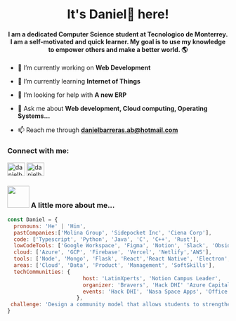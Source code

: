 <h1 align="center">It's Daniel🗿 here!</h1>
<h4 align="center">I am a dedicated Computer Science student at Tecnologico de Monterrey. I am a self-motivated and quick learner. My goal is to use my knowledge to empower others and make a better world. 🌎</h4>

- 🔭 I’m currently working on **Web Development**

- 🌱 I’m currently learning **Internet of Things**

- 🤝 I’m looking for help with **A new ERP**

- 💬 Ask me about **Web development, Cloud computing, Operating Systems...**

- 📫 Reach me through **danielbarreras.ab@hotmail.com**

<h3 align="left">Connect with me:</h3>
<p align="left">
<a href="https://linkedin.com/in/danielbrmz" target="blank"><img align="center" src="https://raw.githubusercontent.com/rahuldkjain/github-profile-readme-generator/master/src/images/icons/Social/linked-in-alt.svg" alt="danielbrmz" height="30" width="40" /></a>
<a href="https://www.leetcode.com/danielbrmz" target="blank"><img align="center" src="https://raw.githubusercontent.com/rahuldkjain/github-profile-readme-generator/master/src/images/icons/Social/leet-code.svg" alt="danielbrmz" height="30" width="40" /></a>
</p>

### <img src="https://i.pinimg.com/originals/27/b2/16/27b216fa373d75906c2b8b51661d8b13.gif" width="50"> A little more about me...  

```javascript
const Daniel = {
  pronouns: 'He' | 'Him',
  pastCompanies:['Molina Group', 'Sidepocket Inc', 'Ciena Corp'],
  code: ['Typescript', 'Python', 'Java', 'C', 'C++', 'Rust'],
  lowCodeTools: ['Google Workspace', 'Figma', 'Notion', 'Slack', 'Obsidian'],
  cloud: ['Azure', 'GCP', 'Firebase', 'Vercel', 'Netlify','AWS'],
  tools: ['Node', 'Mongo', 'Flask', 'React','React Native', 'Electron','Nextjs','Nestjs', 'Embedded Systems'],
  areas: ['Cloud', 'Data', 'Product', 'Management', 'SoftSkills'],
  techCommunities: {
                        host: 'LatinXperts', 'Notion Campus Leader',
                        organizer: 'Bravers', 'Hack DHI' 'Azure Capital', 'Hackathon Innovaccion Virtual',
                        events: 'Hack DHI', 'Nasa Space Apps', 'Office 365 Capital', 'LHD Tec Mty', 'and many collabs',
                      },
 challenge: 'Design a community model that allows students to strengthen their professional profile in a creative, safe and collaborative environment.'
}
```
